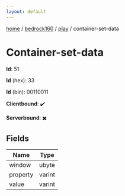 ```yaml
---
layout: default
---
```


[home](/)  /  [bedrock160](/protocol/bedrock160)  /  [play](/protocol/bedrock160/play)  /  container-set-data

# Container-set-data

**Id**: 51

**Id** (hex): 33

**Id** (bin): 00110011

**Clientbound**: ✔️

**Serverbound**: ✖️

## Fields

Name | Type
---|---
window | ubyte
property | varint
value | varint

